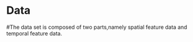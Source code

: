 # Data
#The data set is composed of two parts,namely spatial feature data and temporal feature data.
